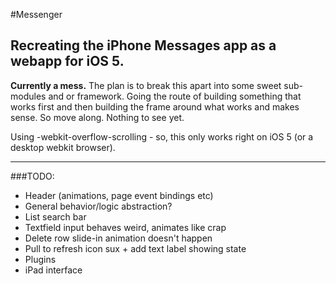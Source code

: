 #Messenger
## Recreating the iPhone Messages app as a webapp for iOS 5.

**Currently a mess.** The plan is to break this apart into some sweet sub-modules and or framework. Going the route of building something that works first and then building the frame around what works and makes sense. So move along. Nothing to see yet.

Using -webkit-overflow-scrolling - so, this only works right on iOS 5 (or a desktop webkit browser).

----


###TODO:

* Header (animations, page event bindings etc)
* General behavior/logic abstraction?
* List search bar
* Textfield input behaves weird, animates like crap
* Delete row slide-in animation doesn't happen
* Pull to refresh icon sux + add text label showing state 
* Plugins
* iPad interface